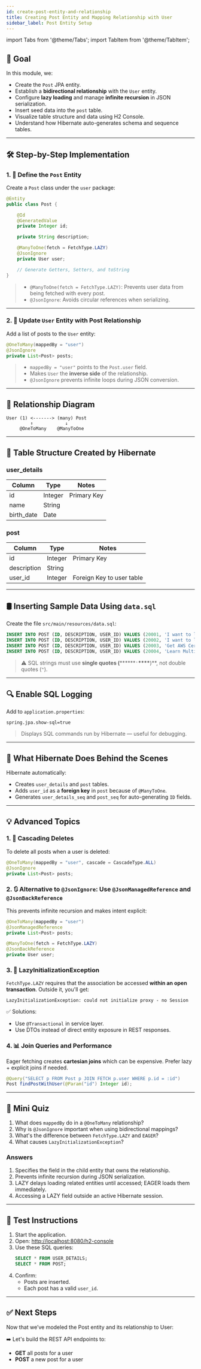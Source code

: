 ```yaml
---
id: create-post-entity-and-relationship
title: Creating Post Entity and Mapping Relationship with User
sidebar_label: Post Entity Setup
---
```


import Tabs from '@theme/Tabs'; import TabItem from '@theme/TabItem';

## 🎯 Goal

In this module, we:

- Create the `Post` JPA entity.
- Establish a **bidirectional relationship** with the `User` entity.
- Configure **lazy loading** and manage **infinite recursion** in JSON
  serialization.
- Insert seed data into the `post` table.
- Visualize table structure and data using H2 Console.
- Understand how Hibernate auto-generates schema and sequence tables.

---

## 🛠️ Step-by-Step Implementation

### 1. 🧱 Define the `Post` Entity

Create a `Post` class under the `user` package:

```java
@Entity
public class Post {

    @Id
    @GeneratedValue
    private Integer id;

    private String description;

    @ManyToOne(fetch = FetchType.LAZY)
    @JsonIgnore
    private User user;

    // Generate Getters, Setters, and toString
}
```

> - `@ManyToOne(fetch = FetchType.LAZY)`: Prevents user data from being fetched
>   with every post.
> - `@JsonIgnore`: Avoids circular references when serializing.

---

### 2. 🔗 Update `User` Entity with Post Relationship

Add a list of posts to the `User` entity:

```java
@OneToMany(mappedBy = "user")
@JsonIgnore
private List<Post> posts;
```

> - `mappedBy = "user"` points to the `Post.user` field.
> - Makes `User` the **inverse side** of the relationship.
> - `@JsonIgnore` prevents infinite loops during JSON conversion.

---

## 🧬 Relationship Diagram

```text
User (1) <-------> (many) Post
         ↑            ↓
     @OneToMany    @ManyToOne
```

---

## 🧾 Table Structure Created by Hibernate

### user_details

| Column     | Type    | Notes       |
| ---------- | ------- | ----------- |
| id         | Integer | Primary Key |
| name       | String  |             |
| birth_date | Date    |             |

### post

| Column      | Type    | Notes                     |
| ----------- | ------- | ------------------------- |
| id          | Integer | Primary Key               |
| description | String  |                           |
| user_id     | Integer | Foreign Key to user table |

---

## 🛢️ Inserting Sample Data Using `data.sql`

Create the file `src/main/resources/data.sql`:

```sql
INSERT INTO POST (ID, DESCRIPTION, USER_ID) VALUES (20001, 'I want to learn AWS', 10001);
INSERT INTO POST (ID, DESCRIPTION, USER_ID) VALUES (20002, 'I want to learn DevOps', 10001);
INSERT INTO POST (ID, DESCRIPTION, USER_ID) VALUES (20003, 'Get AWS Certified', 10002);
INSERT INTO POST (ID, DESCRIPTION, USER_ID) VALUES (20004, 'Learn Multi-Cloud', 10002);
```

> ⚠️ SQL strings must use **single quotes (**\*\*****`'`**\*\*\*\***)\*\*, not
> double quotes (`"`).

---

## 🔍 Enable SQL Logging

Add to `application.properties`:

```properties
spring.jpa.show-sql=true
```

> Displays SQL commands run by Hibernate — useful for debugging.

---

## 🔎 What Hibernate Does Behind the Scenes

Hibernate automatically:

- Creates `user_details` and `post` tables.
- Adds `user_id` as a **foreign key** in `post` because of `@ManyToOne`.
- Generates `user_details_seq` and `post_seq` for auto-generating `ID` fields.

---

## 💡 Advanced Topics

### 1. 🔁 Cascading Deletes

To delete all posts when a user is deleted:

```java
@OneToMany(mappedBy = "user", cascade = CascadeType.ALL)
@JsonIgnore
private List<Post> posts;
```

### 2. 🔃 Alternative to `@JsonIgnore`: Use `@JsonManagedReference` and `@JsonBackReference`

This prevents infinite recursion and makes intent explicit:

```java
@OneToMany(mappedBy = "user")
@JsonManagedReference
private List<Post> posts;

@ManyToOne(fetch = FetchType.LAZY)
@JsonBackReference
private User user;
```

### 3. 🛑 LazyInitializationException

`FetchType.LAZY` requires that the association be accessed **within an open
transaction**. Outside it, you'll get:

```text
LazyInitializationException: could not initialize proxy - no Session
```

✅ Solutions:

- Use `@Transactional` in service layer.
- Use DTOs instead of direct entity exposure in REST responses.

### 4. 📊 Join Queries and Performance

Eager fetching creates **cartesian joins** which can be expensive. Prefer lazy +
explicit joins if needed.

```java
@Query("SELECT p FROM Post p JOIN FETCH p.user WHERE p.id = :id")
Post findPostWithUser(@Param("id") Integer id);
```

---

## 🧠 Mini Quiz

1. What does `mappedBy` do in a `@OneToMany` relationship?
2. Why is `@JsonIgnore` important when using bidirectional mappings?
3. What's the difference between `FetchType.LAZY` and `EAGER`?
4. What causes `LazyInitializationException`?

### Answers
1) Specifies the field in the child entity that owns the relationship.
2) Prevents infinite recursion during JSON serialization.
3) LAZY delays loading related entities until accessed; EAGER loads them
   immediately.
4) Accessing a LAZY field outside an active Hibernate session.

---

## 🧪 Test Instructions

1. Start the application.
2. Open: [http://localhost:8080/h2-console](http://localhost:8080/h2-console)
3. Use these SQL queries:
   ```sql
   SELECT * FROM USER_DETAILS;
   SELECT * FROM POST;
   ```
4. Confirm:
   - Posts are inserted.
   - Each post has a valid `user_id`.

---

## ✅ Next Steps

Now that we’ve modeled the Post entity and its relationship to User:

➡️ Let's build the REST API endpoints to:

- **GET** all posts for a user
- **POST** a new post for a user

